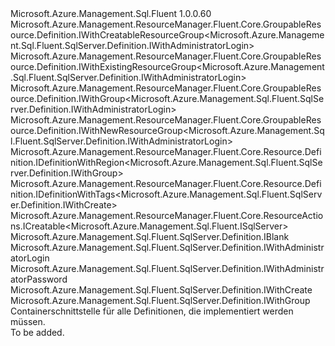 <Type Name="IDefinition" FullName="Microsoft.Azure.Management.Sql.Fluent.SqlServer.Definition.IDefinition">
  <TypeSignature Language="C#" Value="public interface IDefinition : Microsoft.Azure.Management.ResourceManager.Fluent.Core.GroupableResource.Definition.IWithCreatableResourceGroup&lt;Microsoft.Azure.Management.Sql.Fluent.SqlServer.Definition.IWithAdministratorLogin&gt;, Microsoft.Azure.Management.ResourceManager.Fluent.Core.GroupableResource.Definition.IWithExistingResourceGroup&lt;Microsoft.Azure.Management.Sql.Fluent.SqlServer.Definition.IWithAdministratorLogin&gt;, Microsoft.Azure.Management.ResourceManager.Fluent.Core.GroupableResource.Definition.IWithGroup&lt;Microsoft.Azure.Management.Sql.Fluent.SqlServer.Definition.IWithAdministratorLogin&gt;, Microsoft.Azure.Management.ResourceManager.Fluent.Core.GroupableResource.Definition.IWithNewResourceGroup&lt;Microsoft.Azure.Management.Sql.Fluent.SqlServer.Definition.IWithAdministratorLogin&gt;, Microsoft.Azure.Management.ResourceManager.Fluent.Core.Resource.Definition.IDefinitionWithRegion&lt;Microsoft.Azure.Management.Sql.Fluent.SqlServer.Definition.IWithGroup&gt;, Microsoft.Azure.Management.ResourceManager.Fluent.Core.Resource.Definition.IDefinitionWithTags&lt;Microsoft.Azure.Management.Sql.Fluent.SqlServer.Definition.IWithCreate&gt;, Microsoft.Azure.Management.ResourceManager.Fluent.Core.ResourceActions.ICreatable&lt;Microsoft.Azure.Management.Sql.Fluent.ISqlServer&gt;, Microsoft.Azure.Management.Sql.Fluent.SqlServer.Definition.IBlank, Microsoft.Azure.Management.Sql.Fluent.SqlServer.Definition.IWithAdministratorLogin, Microsoft.Azure.Management.Sql.Fluent.SqlServer.Definition.IWithAdministratorPassword, Microsoft.Azure.Management.Sql.Fluent.SqlServer.Definition.IWithCreate, Microsoft.Azure.Management.Sql.Fluent.SqlServer.Definition.IWithGroup" />
  <TypeSignature Language="ILAsm" Value=".class public interface auto ansi abstract IDefinition implements class Microsoft.Azure.Management.ResourceManager.Fluent.Core.GroupableResource.Definition.IWithCreatableResourceGroup`1&lt;class Microsoft.Azure.Management.Sql.Fluent.SqlServer.Definition.IWithAdministratorLogin&gt;, class Microsoft.Azure.Management.ResourceManager.Fluent.Core.GroupableResource.Definition.IWithExistingResourceGroup`1&lt;class Microsoft.Azure.Management.Sql.Fluent.SqlServer.Definition.IWithAdministratorLogin&gt;, class Microsoft.Azure.Management.ResourceManager.Fluent.Core.GroupableResource.Definition.IWithGroup`1&lt;class Microsoft.Azure.Management.Sql.Fluent.SqlServer.Definition.IWithAdministratorLogin&gt;, class Microsoft.Azure.Management.ResourceManager.Fluent.Core.GroupableResource.Definition.IWithNewResourceGroup`1&lt;class Microsoft.Azure.Management.Sql.Fluent.SqlServer.Definition.IWithAdministratorLogin&gt;, class Microsoft.Azure.Management.ResourceManager.Fluent.Core.Resource.Definition.IDefinitionWithRegion`1&lt;class Microsoft.Azure.Management.Sql.Fluent.SqlServer.Definition.IWithGroup&gt;, class Microsoft.Azure.Management.ResourceManager.Fluent.Core.Resource.Definition.IDefinitionWithTags`1&lt;class Microsoft.Azure.Management.Sql.Fluent.SqlServer.Definition.IWithCreate&gt;, class Microsoft.Azure.Management.ResourceManager.Fluent.Core.ResourceActions.ICreatable`1&lt;class Microsoft.Azure.Management.Sql.Fluent.ISqlServer&gt;, class Microsoft.Azure.Management.ResourceManager.Fluent.Core.ResourceActions.IIndexable, class Microsoft.Azure.Management.Sql.Fluent.SqlServer.Definition.IBlank, class Microsoft.Azure.Management.Sql.Fluent.SqlServer.Definition.IWithAdministratorLogin, class Microsoft.Azure.Management.Sql.Fluent.SqlServer.Definition.IWithAdministratorPassword, class Microsoft.Azure.Management.Sql.Fluent.SqlServer.Definition.IWithCreate, class Microsoft.Azure.Management.Sql.Fluent.SqlServer.Definition.IWithDatabase, class Microsoft.Azure.Management.Sql.Fluent.SqlServer.Definition.IWithElasticPool, class Microsoft.Azure.Management.Sql.Fluent.SqlServer.Definition.IWithFirewallRule, class Microsoft.Azure.Management.Sql.Fluent.SqlServer.Definition.IWithGroup" />
  <TypeSignature Language="DocId" Value="T:Microsoft.Azure.Management.Sql.Fluent.SqlServer.Definition.IDefinition" />
  <TypeSignature Language="VB.NET" Value="Public Interface IDefinition&#xA;Implements IBlank, ICreatable(Of ISqlServer), IDefinitionWithRegion(Of IWithGroup), IDefinitionWithTags(Of IWithCreate), IWithAdministratorLogin, IWithAdministratorPassword, IWithCreatableResourceGroup(Of IWithAdministratorLogin), IWithCreate, IWithExistingResourceGroup(Of IWithAdministratorLogin), IWithGroup, IWithGroup(Of IWithAdministratorLogin), IWithNewResourceGroup(Of IWithAdministratorLogin)" />
  <TypeSignature Language="F#" Value="type IDefinition = interface&#xA;    interface IBlank&#xA;    interface IDefinitionWithRegion&lt;IWithGroup&gt;&#xA;    interface IWithGroup&#xA;    interface IWithGroup&lt;IWithAdministratorLogin&gt;&#xA;    interface IWithExistingResourceGroup&lt;IWithAdministratorLogin&gt;&#xA;    interface IWithNewResourceGroup&lt;IWithAdministratorLogin&gt;&#xA;    interface IWithCreatableResourceGroup&lt;IWithAdministratorLogin&gt;&#xA;    interface IWithAdministratorLogin&#xA;    interface IWithAdministratorPassword&#xA;    interface IWithElasticPool&#xA;    interface IWithDatabase&#xA;    interface IWithFirewallRule&#xA;    interface IWithCreate&#xA;    interface ICreatable&lt;ISqlServer&gt;&#xA;    interface IIndexable&#xA;    interface IDefinitionWithTags&lt;IWithCreate&gt;" />
  <AssemblyInfo>
    <AssemblyName>Microsoft.Azure.Management.Sql.Fluent</AssemblyName>
    <AssemblyVersion>1.0.0.60</AssemblyVersion>
  </AssemblyInfo>
  <Interfaces>
    <Interface>
      <InterfaceName>Microsoft.Azure.Management.ResourceManager.Fluent.Core.GroupableResource.Definition.IWithCreatableResourceGroup&lt;Microsoft.Azure.Management.Sql.Fluent.SqlServer.Definition.IWithAdministratorLogin&gt;</InterfaceName>
    </Interface>
    <Interface>
      <InterfaceName>Microsoft.Azure.Management.ResourceManager.Fluent.Core.GroupableResource.Definition.IWithExistingResourceGroup&lt;Microsoft.Azure.Management.Sql.Fluent.SqlServer.Definition.IWithAdministratorLogin&gt;</InterfaceName>
    </Interface>
    <Interface>
      <InterfaceName>Microsoft.Azure.Management.ResourceManager.Fluent.Core.GroupableResource.Definition.IWithGroup&lt;Microsoft.Azure.Management.Sql.Fluent.SqlServer.Definition.IWithAdministratorLogin&gt;</InterfaceName>
    </Interface>
    <Interface>
      <InterfaceName>Microsoft.Azure.Management.ResourceManager.Fluent.Core.GroupableResource.Definition.IWithNewResourceGroup&lt;Microsoft.Azure.Management.Sql.Fluent.SqlServer.Definition.IWithAdministratorLogin&gt;</InterfaceName>
    </Interface>
    <Interface>
      <InterfaceName>Microsoft.Azure.Management.ResourceManager.Fluent.Core.Resource.Definition.IDefinitionWithRegion&lt;Microsoft.Azure.Management.Sql.Fluent.SqlServer.Definition.IWithGroup&gt;</InterfaceName>
    </Interface>
    <Interface>
      <InterfaceName>Microsoft.Azure.Management.ResourceManager.Fluent.Core.Resource.Definition.IDefinitionWithTags&lt;Microsoft.Azure.Management.Sql.Fluent.SqlServer.Definition.IWithCreate&gt;</InterfaceName>
    </Interface>
    <Interface>
      <InterfaceName>Microsoft.Azure.Management.ResourceManager.Fluent.Core.ResourceActions.ICreatable&lt;Microsoft.Azure.Management.Sql.Fluent.ISqlServer&gt;</InterfaceName>
    </Interface>
    <Interface>
      <InterfaceName>Microsoft.Azure.Management.Sql.Fluent.SqlServer.Definition.IBlank</InterfaceName>
    </Interface>
    <Interface>
      <InterfaceName>Microsoft.Azure.Management.Sql.Fluent.SqlServer.Definition.IWithAdministratorLogin</InterfaceName>
    </Interface>
    <Interface>
      <InterfaceName>Microsoft.Azure.Management.Sql.Fluent.SqlServer.Definition.IWithAdministratorPassword</InterfaceName>
    </Interface>
    <Interface>
      <InterfaceName>Microsoft.Azure.Management.Sql.Fluent.SqlServer.Definition.IWithCreate</InterfaceName>
    </Interface>
    <Interface>
      <InterfaceName>Microsoft.Azure.Management.Sql.Fluent.SqlServer.Definition.IWithGroup</InterfaceName>
    </Interface>
  </Interfaces>
  <Docs>
    <summary>
            Containerschnittstelle für alle Definitionen, die implementiert werden müssen.
            </summary>
    <remarks>To be added.</remarks>
  </Docs>
  <Members />
</Type>